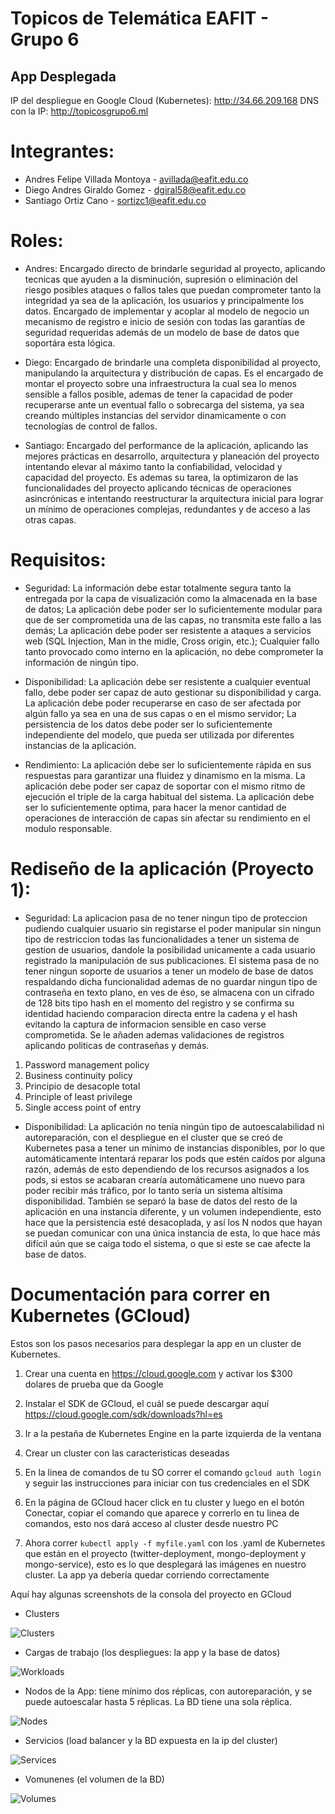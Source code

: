 # Topicos de Telemática EAFIT - Grupo 6

## App Desplegada
IP del despliegue en Google Cloud (Kubernetes): http://34.66.209.168
DNS con la IP: http://topicosgrupo6.ml

# Integrantes:

- Andres Felipe Villada Montoya - avillada@eafit.edu.co
- Diego Andres Giraldo Gomez - dgiral58@eafit.edu.co
- Santiago Ortiz Cano - sortizc1@eafit.edu.co

# Roles:

- Andres:
Encargado directo de brindarle seguridad al proyecto, aplicando tecnicas que ayuden a la disminución, supresión o eliminación del riesgo posibles ataques o fallos tales que puedan comprometer tanto la integridad ya sea de la aplicación, los usuarios y principalmente los datos. Encargado de implementar y acoplar al modelo de negocio un mecanismo de registro e inicio de sesión con todas las garantías de seguridad requeridas además de un modelo de base de datos que soportára esta lógica.

- Diego:
Encargado de brindarle una completa disponibilidad al proyecto, manipulando la arquitectura y distribución de capas. Es el encargado de montar el proyecto sobre una infraestructura la cual sea lo menos sensible a fallos posible, ademas de tener la capacidad de poder recuperarse ante un eventual fallo o sobrecarga del sistema, ya sea creando múltiples instancias del servidor dinamicamente o con tecnologías de control de fallos.

- Santiago:
Encargado del performance de la aplicación, aplicando las mejores prácticas en desarrollo, arquitectura y planeación del proyecto intentando elevar al máximo tanto la confiabilidad, velocidad y capacidad del proyecto. Es ademas su tarea, la optimizaron de las funcionalidades del proyecto aplicando técnicas de operaciones asincrónicas e intentando reestructurar la arquitectura inicial para lograr un mínimo de operaciones complejas, redundantes y de acceso a las otras capas.
 
 # Requisitos:
 
- Seguridad:
La información debe estar totalmente segura tanto la entregada por la capa de visualización como la almacenada en la base de datos; La aplicación debe poder ser lo suficientemente modular para que de ser comprometida una de las capas, no transmita este fallo a las demás; La aplicación debe poder ser resistente a ataques a servicios web (SQL Injection, Man in the midle, Cross origin, etc.); Cualquier fallo tanto provocado como interno en la aplicación, no debe comprometer la información de ningún tipo.

- Disponibilidad:
La aplicación debe ser resistente a cualquier eventual fallo, debe poder ser capaz de auto gestionar su disponibilidad y carga. La aplicación debe poder recuperarse en caso de ser afectada por algún fallo ya sea en una de sus capas o en el mismo servidor; La persistencia de los datos debe poder ser lo suficientemente independiente del modelo, que pueda ser utilizada por diferentes instancias de la aplicación.

- Rendimiento:
La aplicación debe ser lo suficientemente rápida en sus respuestas para garantizar una fluidez y dinamismo en la misma. La aplicación debe poder ser capaz de soportar con el mismo ritmo de ejecución el triple de la carga habitual del sistema. La aplicación debe ser lo suficientemente optima, para hacer la menor cantidad de operaciones de interacción de capas sin afectar su rendimiento en el modulo responsable.

# Rediseño de la aplicación (Proyecto 1):

- Seguridad:
La aplicacion pasa de no tener ningun tipo de proteccion pudiendo cualquier usuario sin registarse el poder manipular sin ningun tipo de restriccion todas las funcionalidades a tener un sistema de gestion de usuarios, dandole la posibilidad unicamente a cada usuario registrado la manipulación de sus publicaciones. El sistema pasa de no tener ningun soporte de usuarios a tener un modelo de base de datos respaldando dicha funcionalidad ademas de no guardar ningun tipo de contraseña en texto plano, en ves de éso, se almacena con un cifrado de 128 bits tipo hash en el momento del registro y se confirma su identidad haciendo comparacion directa entre la cadena y el hash evitando la captura de informacion sensible en caso verse comprometida. Se le añaden ademas validaciones de registros aplicando politicas de contraseñas y demás.

1. Password management policy
2. Business continuity policy
3. Principio de desacople total
4. Principle of least privilege
5. Single access point of entry


- Disponibilidad:
La aplicación no tenía ningún tipo de autoescalabilidad ni autoreparación, con el despliegue en el cluster que se creó de Kubernetes pasa a tener un mínimo de instancias disponibles, por lo que automáticamente intentará reparar los pods que estén caídos por alguna razón, además de esto dependiendo de los recursos asignados a los pods, si estos se acabaran crearía automáticamene uno nuevo para poder recibir más tráfico, por lo tanto sería un sistema altísima disponibilidad. También se separó la base de datos del resto de la aplicación en una instancia diferente, y un volumen independiente, esto hace que la persistencia esté desacoplada, y así los N nodos que hayan se puedan comunicar con una única instancia de esta, lo que hace más difícil aún que se caiga todo el sistema, o que si este se cae afecte la base de datos.

# Documentación para correr en Kubernetes (GCloud)

Estos son los pasos necesarios para desplegar la app en un cluster de Kubernetes.

1. Crear una cuenta en https://cloud.google.com y activar los $300 dolares de prueba que da Google

2. Instalar el SDK de GCloud, el cuál se puede descargar aquí https://cloud.google.com/sdk/downloads?hl=es

3. Ir a la pestaña de Kubernetes Engine en la parte izquierda de la ventana

4. Crear un cluster con las caracteristicas deseadas 

5. En la linea de comandos de tu SO correr el comando `gcloud auth login` y seguir las instrucciones para iniciar con tus credenciales en el SDK

6. En la página de GCloud hacer click en tu cluster y luego en el botón Conectar, copiar el comando que aparece y correrlo en tu linea de comandos, esto nos dará acceso al cluster desde nuestro PC

7. Ahora correr `kubectl apply -f myfile.yaml` con los .yaml de Kubernetes que están en el proyecto (twitter-deployment, mongo-deployment y mongo-service), esto es lo que desplegará las imágenes en nuestro cluster. La app ya debería quedar corriendo correctamente

Aquí hay algunas screenshots de la consola del proyecto en GCloud

- Clusters

![Clusters](clusters.png)

- Cargas de trabajo (los despliegues: la app y la base de datos)

![Workloads](workloads.png)

- Nodos de la App: tiene mínimo dos réplicas, con autoreparación, y se puede autoescalar hasta 5 réplicas. La BD tiene una sola réplica.

![Nodes](twitter_nodes.png)

- Servicios (load balancer y la BD expuesta en la ip del cluster)

![Services](services.png)

- Vomunenes (el volumen de la BD)

![Volumes](volumes.png)











